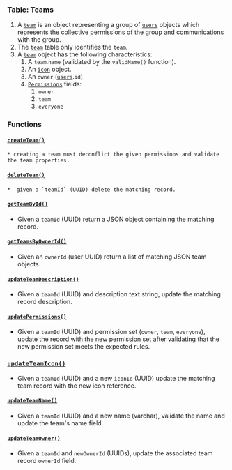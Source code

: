 ### Table: Teams
1. A [`team`](./060-teams.md) is an object representing a group of [`users`](./050-users.md) objects which represents the collective permissions of the group and communications with the group.
2. The [`team`](./060-teams.md) table only identifies the `team`.
3. A [`team`](./060-teams.md) object has the following characteristics:
	1. A `team`.`name` (validated by the `validName()` function).
	2. An [`icon`](./040-icons.md) object.
	3. An `owner` ([`users`](./050-users.md).`id`)
	4. [`Permissions`](./010-permissions.md) fields:
		1. `owner`
		2. `team`
		3. `everyone`

### Functions
#### [`createTeam()`](./062-createTeams.sql)
	* creating a team must deconflict the given permissions and validate the team properties.
#### [`deleteTeam()`](./062-deleteTeam.sql)
	*  given a `teamId` (UUID) delete the matching record.
#### [`getTeamById()`](./060-deleteTeam.sql)
* Given a `teamId` (UUID) return a JSON object containing the matching record.
#### [`getTeamsByOwnerId()`](./062-getTeamsByOwnerId.sql)
* Given an `ownerId` (user UUID) return a list of matching JSON team objects.
#### [`updateTeamDescription()`](./062-updateTeamDescription.sql)
* Given a `teamId` (UUID) and description text string, update the matching record description.
#### [`updatePermissions()`](./062-updateTeamPermissions.sql)
* Given a `teamId` (UUID) and permission set (`owner`, `team`, `everyone`), update the record with the new permission set after validating that the new permission set meets the expected rules.
### [`updateTeamIcon()`](062-updateTeamIcon.sql)
* Given a `teamId` (UUID) and a new `iconId` (UUID) update the matching team record with the new icon reference.
#### [`updateTeamName()`](./062-updateTeamName.sql)
* Given a `teamId` (UUID) and a new name (varchar), validate the name and update the team's name field.
#### [`updateTeamOwner()`](./062-updateTeamOwner.sql)
* Given a `teamId` and `newOwnerId` (UUIDs), update the associated team record `ownerId` field.
